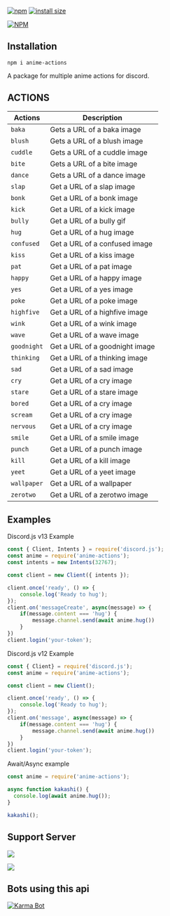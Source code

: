 [![npm](https://img.shields.io/npm/v/anime-actions.svg)](https://www.npmjs.com/package/anime-actions)
[![install size](https://packagephobia.now.sh/badge?p=anime-actions)](https://packagephobia.now.sh/result?p=anime-actions)


[![NPM](https://nodei.co/npm/anime-actions.png?downloads=true&downloadRank=true&stars=true)](https://nodei.co/npm/anime-actions/)




## Installation
```
npm i anime-actions
```
A package for multiple anime actions for discord.

## ACTIONS

| Actions | Description |
| -------- | ----------- |
| `baka` | Gets a URL of a baka image |
| `blush` | Gets a URL of a blush image |
| `cuddle` | Gets a URL of a cuddle image |
| `bite` | Gets a URL of a bite image |
| `dance` | Gets a URL of a dance image |
| `slap`  | Get a URL of a slap image |
| `bonk` | Get a URL of a bonk image |
| `kick` | Get a URL of a kick image |
| `bully` | Get a URL of a bully gif |
| `hug` | Get a URL of a hug image |
| `confused` | Get a URL of a confused image |
| `kiss` | Get a URL of a kiss image |
| `pat` | Get a URL of a pat image |
| `happy`  | Get a URL of a happy image |
| `yes` | Get a URL of a yes image |
| `poke` | Get a URL of a poke image |
| `highfive` | Get a URL of a highfive image |
| `wink` | Get a URL of a wink image |
| `wave` | Get a URL of a wave image |
| `goodnight` | Get a URL of a goodnight image |
| `thinking` | Get a URL of a thinking image |
| `sad` | Get a URL of a sad image |
| `cry` | Get a URL of a cry image |
| `stare` | Get a URL of a stare image |
| `bored` | Get a URL of a cry image |
| `scream` | Get a URL of a cry image |
| `nervous` | Get a URL of a cry image |
| `smile` | Get a URL of a smile image |
| `punch` | Get a URL of a punch image |
| `kill` | Get a URL of a kill image |
| `yeet` | Get a URL of a yeet image |
| `wallpaper` | Get a URL of a wallpaper |
| `zerotwo` | Get a URL of a zerotwo image |

## Examples

Discord.js v13 Example
```js
const { Client, Intents } = require('discord.js');
const anime = require('anime-actions');
const intents = new Intents(32767);

const client = new Client({ intents });

client.once('ready', () => {
	console.log('Ready to hug');
});
client.on('messageCreate', async(message) => {
    if(message.content === 'hug') {
        message.channel.send(await anime.hug())
    }
})
client.login('your-token');
```

Discord.js v12 Example
```js
const { Client} = require('discord.js');
const anime = require('anime-actions');

const client = new Client();

client.once('ready', () => {
	console.log('Ready to hug');
});
client.on('message', async(message) => {
    if(message.content === 'hug') {
        message.channel.send(await anime.hug())
    }
})
client.login('your-token');
```

Await/Async example
```js
const anime = require('anime-actions');

async function kakashi() {
  console.log(await anime.hug());
}

kakashi();
```

## Support Server

<a href="http://bit.ly/botkakashi"><img src="https://discord.c99.nl/widget/theme-2/614018799212953611.png"/></a>

<a href="https://discord.gg/c9Z8Sb2JJz"><img src="https://invidget.switchblade.xyz/c9Z8Sb2JJz"/></a>

## Bots using this api

<a href="https://top.gg/bot/760923630212874251">
    <img src="https://top.gg/api/widget/760923630212874251.svg" alt="Karma Bot" />
</a>

